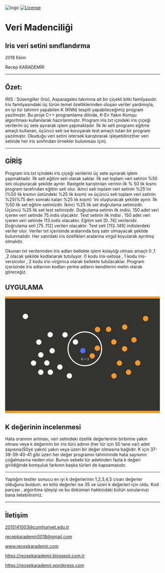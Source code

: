 ![logo](http://covartech.github.io/prtdoc/prtDocGettingStartedExamples_06.png) [![License](https://img.shields.io/badge/license-MIT-green.svg?style=flat)](https://github.com/recepkarademir/A-Iris_KNN_Project/blob/master/LICENSE)

# Veri Madenciliği
Iris veri setini sınıflandırma
------------------------------
2018 Ekim

Recep KARADEMİR
____________________________________________________________________________________________________________________________________

Özet:
------------------------------
IRIS : Süsengiller (Iris), Asparagales takımına ait bir çiçekli bitki familyasıdır.
Iris familyasındaki üç türün temel özelliklerinden oluşan veriler yardımıyla,
en iyi tür tahmini yapabilen K (KNN) tespiti yapabileceğimiz program yazılmıştır.
Bu proje C++ programlama dilinde, K-En Yakın Komşu algoritması kullanılarak hazırlanmıştır.
Program iris.txt içindeki iris çiçeği verilerini üç sete ayırarak işlem yapmaktadır.
İlk iki seti programı eğitme amaçlı kullanan, üçüncü seti ise koruyarak test amaçlı tutan bir program yazılmıştır.
Okuduğu veri setini istersek karıştırarak işleyebiliriz(her veri setinde her iris sınıfından örnekler bulunması için).

------------------------------


GİRİŞ
------------------------------
Program iris.txt içindeki iris çiçeği verilerini üç sete ayırarak işlem yapmaktadır.
İlk seti eğitim seti olarak saklar. İlk set toplam veri setinin %50 sini oluşturacak şekilde ayrılır.
Rastgele karıştırılan verinin ilk % 50 lik kısmı program tarafından eğitim seti olur.
ikinci seti toplam veri setinin %25'ini (%50 lik kısmın üstündeki %25 lik kısım) ve
üçüncü seti toplam veri setinin %25(%75 den sonraki kalan %25 lik kısım) 'ini oluşturacak şekilde ayırır.
İlk %50 lik set eğitim setimizdir. İkinci %25 lik set doğrulama setimizdir. Üçüncü %25 lik set test setimizdir.
Doğrulama setinin ilk indisi, 150 adet veri içeren veri setinde 75.indis olacaktır.
Test setinin ilk indisi , 150 adet veri içeren veri setinde 113.indis olacaktır.
Eğitim seti [0..74] verileridir. Doğrulama seti [75..112] verileri olacaktır. Test seti [113..149] indislerdeki veriler olur.
Veriler txt içerisinde aralarında boş satır olmayacak şekilde bulunmalıdır.
Her satırdaki iris özellikleri aralarına virgül koyularak ayrılmış olmalıdır.

Okunan txt verilerinden Iris adları bellekte işlem kolaylığı olması amaçlı 0 ,1 ,2 olacak şekilde kodlanarak tutuluyor.
0 kodu iris-setosa , 1 kodu iris-versicolor , 2 kodu iris-virginica olarak bellekte tutulacaklar.
Program içerisinde iris adlarının kodları yerine adların kendilerini metin olarak göreceğiz.

UYGULAMA
------------------------------
![logo](Knn_example.jpg)


K değerinin incelenmesi
------------------------------
Hata oranının artması, veri setindeki özellik değerlerinin birbirine yakın olması veya k değerinin bir iris türü adının (her tür için 50 tane var) adet sayısına(50ye yakın) yakın veya üzeri bir değer olmasına bağlıdır.
K için 37-38-39-40-41 gibi üzeri her değer programın tahmininde hata sayısının çoğalmasına neden olur.
Bunun sebebi tür adetinden fazla k değeri girildiğinde komşuluk farkının başka türleri de kapsamasıdır.

------------------------------

Yaptığım testler sonucu en iyi k değerlerinin 1,2,3,4,5 civarı değerler olduğunu buldum.
en kötü değerler ise 35 ve üzeri k değerleri için oldu.
Kod parçası , algoritma işleyişi ve bu doküman hakkindaki bütün sorularınızı bana iletebilirsiniz.
___________________________________________________________________________________________________________________________________

İletişim
------------------------------

2015141003@cumhuriyet.edu.tr

recepkarademir0018@gmail.com

www.recepkarademir.com

https://recepkarademir.blogspot.com.tr

https://recepkarademir.wordpress.com
